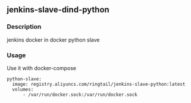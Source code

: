 ## jenkins-slave-dind-python  

### Description
jenkins docker in docker python slave

### Usage
Use it with docker-compose    

```
python-slave:
  image: registry.aliyuncs.com/ringtail/jenkins-slave-python:latest
  volumes:
      - /var/run/docker.sock:/var/run/docker.sock
```
